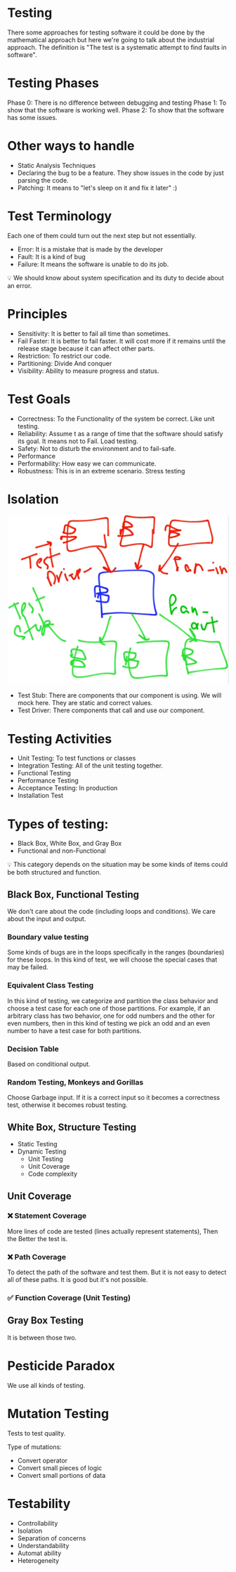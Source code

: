 # Testing

There some approaches for testing software it could be done by the mathematical approach but here we're going to talk about the industrial approach. The definition is "The test is a systematic attempt to find faults in software".

# Testing Phases

Phase 0: There is no difference between debugging and testing
Phase 1: To show that the software is working well.
Phase 2: To show that the software has some issues.

# Other ways to handle

- Static Analysis Techniques
- Declaring the bug to be a feature. They show issues in the code by just parsing the code.
- Patching: It means to "let's sleep on it and fix it later" :)

# Test Terminology

Each one of them could turn out the next step but not essentially.

- Error: It is a mistake that is made by the developer
- Fault: It is a kind of bug
- Failure: It means the software is unable to do its job.

<aside>
💡 We should know about system specification and its duty to decide about an error.

</aside>

# Principles

- Sensitivity: It is better to fail all time than sometimes.
- Fail Faster: It is better to fail faster. It will cost more if it remains until the release stage because it can affect other parts.
- Restriction: To restrict our code.
- Partitioning: Divide And conquer
- Visibility: Ability to measure progress and status.

# Test Goals

- Correctness: To the Functionality of the system be correct. Like unit testing.
- Reliability: Assume t as a range of time that the software should satisfy its goal. It means not to Fail. Load testing.
- Safety: Not to disturb the environment and to fail-safe.
- Performance
- Performability: How easy we can communicate.
- Robustness: This is in an extreme scenario. Stress testing

# Isolation

![Testing%2039c8a2730fe74f2f991cfba2c29977b5/Untitled.png](Testing%2039c8a2730fe74f2f991cfba2c29977b5/Untitled.png)

- Test Stub: There are components that our component is using. We will mock here. They are static and correct values.
- Test Driver: There components that call and use our component.

# Testing Activities

- Unit Testing: To test functions or classes
- Integration Testing: All of the unit testing together.
- Functional Testing
- Performance Testing
- Acceptance Testing: In production
- Installation Test

# Types of testing:

- Black Box, White Box, and Gray Box
- Functional and non-Functional

<aside>
💡 This category depends on the situation may be some kinds of items could be both structured and function.

</aside>

## Black Box, Functional Testing

We don't care about the code (including loops and conditions). We care about the input and output.

### Boundary value testing

Some kinds of bugs are in the loops specifically in the ranges (boundaries) for these loops. In this kind of test, we will choose the special cases that may be failed. 

### Equivalent Class Testing

In this kind of testing, we categorize and partition the class behavior and choose a test case for each one of those partitions. For example, if an arbitrary class has two behavior, one for odd numbers and the other for even numbers, then in this kind of testing we pick an odd and an even number to have a test case for both partitions.

### Decision Table

Based on conditional output.

### Random Testing, Monkeys and Gorillas

Choose Garbage input. If it is a correct input so it becomes a correctness test, otherwise it becomes robust testing.

## White Box, Structure Testing

- Static Testing
- Dynamic Testing
    - Unit Testing
    - Unit Coverage
    - Code complexity

## Unit Coverage

### ❌ Statement Coverage

More lines of code are tested (lines actually represent statements), Then the Better the test is.

### ❌ Path Coverage

To detect the path of the software and test them. But it is not easy to detect all of these paths. It is good but it's not possible.

### ✅ Function Coverage (Unit Testing)

## Gray Box Testing

It is between those two.

# Pesticide Paradox

We use all kinds of testing.

# Mutation Testing

Tests to test quality.

Type of mutations:

- Convert operator
- Convert small pieces of logic
- Convert small portions of data

# Testability

- Controllability
- Isolation
- Separation of concerns
- Understandability
- Automat ability
- Heterogeneity